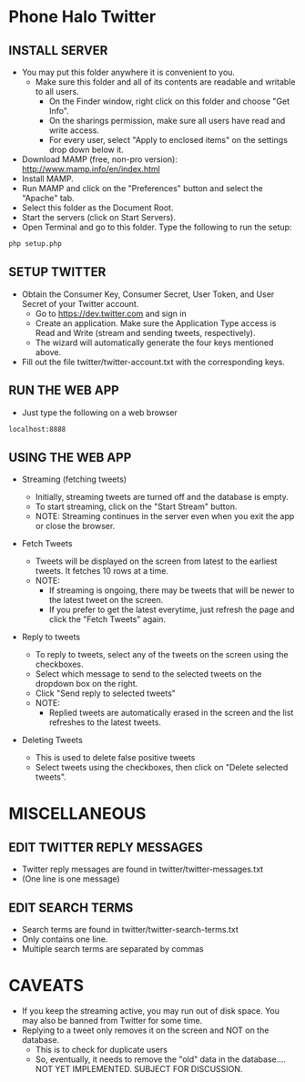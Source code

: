 Phone Halo Twitter
==================


INSTALL SERVER
--------------
  - You may put this folder anywhere it is convenient to you.
	- Make sure this folder and all of its contents are readable and writable to all users.
    	- On the Finder window, right click on this folder and choose "Get Info".
        - On the sharings permission, make sure all users have read and write access.
        - For every user, select "Apply to enclosed items" on the settings drop down below it.
  - Download MAMP (free, non-pro version): http://www.mamp.info/en/index.html
  - Install MAMP.
  - Run MAMP and click on the "Preferences" button and select the "Apache" tab.
  - Select this folder as the Document Root.
  - Start the servers (click on Start Servers).
  - Open Terminal and go to this folder. Type the following to run the setup:
	
```sh        
php setup.php
```

SETUP TWITTER
-------------

  - Obtain the Consumer Key, Consumer Secret, User Token, and User Secret of your Twitter account.
	- Go to https://dev.twitter.com and sign in
    - Create an application. Make sure the Application Type access is Read and Write (stream and sending tweets, respectively). 
    - The wizard will automatically generate the four keys mentioned above.
  - Fill out the file twitter/twitter-account.txt with the corresponding keys.


RUN THE WEB APP
---------------
- Just type the following on a web browser

```sh
localhost:8888
```


USING THE WEB APP
-----------------
* Streaming (fetching tweets)
    - Initially, streaming tweets are turned off and the database is empty.
    - To start streaming, click on the "Start Stream" button.
    - NOTE: Streaming continues in the server even when you exit the app or close the browser.

* Fetch Tweets
    - Tweets will be displayed on the screen from latest to the earliest tweets. It fetches 10 rows at a time.
    - NOTE:     
    	- If streaming is ongoing, there may be tweets that will be newer to the latest tweet on the screen. 
        - If you prefer to get the latest everytime, just refresh the page and click the "Fetch Tweets" again.
                
* Reply to tweets
    - To reply to tweets, select any of the tweets on the screen using the checkboxes.
    - Select which message to send to the selected tweets on the dropdown box on the right.
    - Click "Send reply to selected tweets"
    - NOTE:     
    	- Replied tweets are automatically erased in the screen and the list refreshes to the latest tweets.
    
* Deleting Tweets
    - This is used to delete false positive tweets
    - Select tweets using the checkboxes, then click on "Delete selected tweets".
    

MISCELLANEOUS
=============


EDIT TWITTER REPLY MESSAGES
---------------------------
- Twitter reply messages are found in twitter/twitter-messages.txt
- (One line is one message)


EDIT SEARCH TERMS
-----------------
- Search terms are found in twitter/twitter-search-terms.txt
- Only contains one line. 
- Multiple search terms are separated by commas



CAVEATS
=======

* If you keep the streaming active, you may run out of disk space. You may also be banned from Twitter for some time.
* Replying to a tweet only removes it on the screen and NOT on the database. 
    - This is to check for duplicate users
    - So, eventually, it needs to remove the "old" data in the database.... NOT YET IMPLEMENTED. SUBJECT FOR DISCUSSION.
